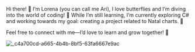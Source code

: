 Hi there! 👋
I’m Lorena (you can call me Ari), I love butterflies and I’m diving into the world of coding! 
🌟 While I’m still learning, I’m currently exploring C# and working towards my goal: creating a project related to Natal charts. 🌠

Feel free to connect with me—I’d love to learn and grow together! 🚀

![_c4a700cd-a665-4b4b-8bf5-63fa6667e9ac](https://github.com/user-attachments/assets/5a9bcc59-37ea-45c6-9330-321a042c0b37)



<!---
FlyhighAgent/FlyhighAgent is a ✨ special ✨ repository because its `README.md` (this file) appears on your GitHub profile.
You can click the Preview link to take a look at your changes.
--->
